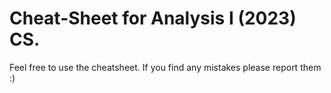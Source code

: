 # Cheat-Sheet for Analysis I (2023) CS.
Feel free to use the cheatsheet. If you find any mistakes please report them :)
